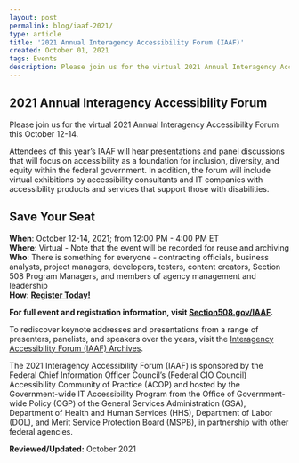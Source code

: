 ```yaml
---
layout: post
permalink: blog/iaaf-2021/
type: article
title: '2021 Annual Interagency Accessibility Forum (IAAF)'
created: October 01, 2021
tags: Events
description: Please join us for the virtual 2021 Annual Interagency Accessibility Forum this October 12-14. Attendees of this year’s IAAF will hear presentations and panel discussions that will focus on accessibility as a foundation for inclusion, diversity, and equity within the federal government. In addition, the forum will include virtual exhibitions by accessibility consultants and IT companies with accessibility products and services that support those with disabilities.
---
```


<h2>2021 Annual Interagency Accessibility Forum</h2>

<!-- <div><img alt="Small, calendar grid showing the month of October 2021 with the 12th, 13th and 14th circled." src="{{ site.baseurl }}/assets/images/blog-iaaf-2021-cal.png" style="float:right; width:50%" /></div> -->

Please join us for the virtual 2021 Annual Interagency Accessibility Forum this October 12-14.

Attendees of this year’s IAAF will hear presentations and panel discussions that will focus on accessibility as a foundation for inclusion, diversity, and equity within the federal government. In addition, the forum will include virtual exhibitions by accessibility consultants and IT companies with accessibility products and services that support those with disabilities. 

## Save Your Seat

**When**: October 12-14, 2021; from 12:00 PM - 4:00 PM ET <br>
**Where**: Virtual - Note that the event will be recorded for reuse and archiving <br>
**Who**: There is something for everyone - contracting officials, business analysts, project managers, developers, testers, content creators, Section 508 Program Managers, and members of agency management and leadership <br>
**How**: **<a href="https://cdc.zoomgov.com/webinar/register/WN_7K2ra0DFR7mqE2XKN4r7Ig">Register Today!</a>**

**For full event and registration information, visit <a href="http://www.section508.gov/iaaf">Section508.gov/IAAF</a>.** 

To rediscover keynote addresses and presentations from a range of presenters, panelists, and speakers over the years, visit the <a href="https://www.section508.gov/iaaf/archives">Interagency Accessibility Forum (IAAF) Archives</a>.

The 2021 Interagency Accessibility Forum (IAAF) is sponsored by the Federal Chief Information Officer Council’s (Federal CIO Council) Accessibility Community of Practice (ACOP) and hosted by the Government-wide IT Accessibility Program from the Office of Government-wide Policy (OGP) of the General Services Administration (GSA), Department of Health and Human Services (HHS), Department of Labor (DOL), and Merit Service Protection Board (MSPB), in partnership with other federal agencies.

**Reviewed/Updated:** October 2021

